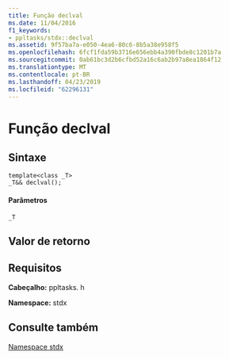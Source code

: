 ```yaml
---
title: Função declval
ms.date: 11/04/2016
f1_keywords:
- ppltasks/stdx::declval
ms.assetid: 9f57ba7a-e050-4ea6-80c6-8b5a38e958f5
ms.openlocfilehash: 6fcf1fda59b3716e656ebb4a390fbde8c1201b7a
ms.sourcegitcommit: 0ab61bc3d2b6cfbd52a16c6ab2b97a8ea1864f12
ms.translationtype: MT
ms.contentlocale: pt-BR
ms.lasthandoff: 04/23/2019
ms.locfileid: "62296131"
---
```

# <a name="declval-function"></a>Função declval

## <a name="syntax"></a>Sintaxe

```
template<class _T>
_T&& declval();
```

#### <a name="parameters"></a>Parâmetros

`_T`

## <a name="return-value"></a>Valor de retorno

## <a name="requirements"></a>Requisitos

**Cabeçalho:** ppltasks. h

**Namespace:** stdx

## <a name="see-also"></a>Consulte também

[Namespace stdx](stdx-namespace.md)
